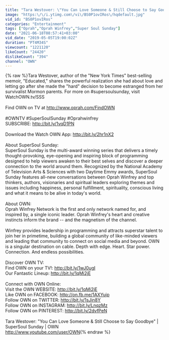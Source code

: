 ```yaml
---
title: "Tara Westover: \"You Can Love Someone & Still Choose to Say Goodbye\" | SuperSoul Sunday | OWN"
image: "https:\/\/i.ytimg.com\/vi\/BS0P1ovIRos\/hqdefault.jpg"
vid_id: "BS0P1ovIRos"
categories: "Entertainment"
tags: ["Oprah","Oprah Winfrey","Super Soul Sunday"]
date: "2021-06-18T08:57:41+03:00"
vid_date: "2019-05-05T19:00:02Z"
duration: "PT4M34S"
viewcount: "1221120"
likeCount: "24420"
dislikeCount: "394"
channel: "OWN"
---
```

{% raw %}Tara Westover, author of the &quot;New York Times&quot; best-selling memoir, &quot;Educated,&quot; shares the powerful realization she had about love and letting go after she made the &quot;hard&quot; decision to become estranged from her survivalist Mormon parents. For more on #supersoulsunday, visit WatchOWN.tv/SSS <br /><br />Find OWN on TV at <a rel="nofollow" target="blank" href="http://www.oprah.com/FindOWN">http://www.oprah.com/FindOWN</a><br /><br />#OWNTV #SuperSoulSunday #Oprahwinfrey<br />SUBSCRIBE: <a rel="nofollow" target="blank" href="http://bit.ly/1vqD1PN">http://bit.ly/1vqD1PN</a><br /><br />Download the Watch OWN App: <a rel="nofollow" target="blank" href="http://bit.ly/2hr1nX2">http://bit.ly/2hr1nX2</a><br /><br />About SuperSoul Sunday:<br />SuperSoul Sunday is the multi-award winning series that delivers a timely thought-provoking, eye-opening and inspiring block of programming designed to help viewers awaken to their best selves and discover a deeper connection to the world around them. Recognized by the National Academy of Television Arts &amp; Sciences with two Daytime Emmy awards, SuperSoul Sunday features all-new conversations between Oprah Winfrey and top thinkers, authors, visionaries and spiritual leaders exploring themes and issues including happiness, personal fulfillment, spirituality, conscious living and what it means to be alive in today's world.<br /><br />About OWN:<br />Oprah Winfrey Network is the first and only network named for, and inspired by, a single iconic leader.  Oprah Winfrey's heart and creative instincts inform the brand -- and the magnetism of the channel.<br /><br />Winfrey provides leadership in programming and attracts superstar talent to join her in primetime, building a global community of like-minded viewers and leading that community to connect on social media and beyond.  OWN is a singular destination on cable.  Depth with edge. Heart. Star power. Connection.  And endless possibilities.<br /><br />Discover OWN TV:<br />Find OWN on your TV!: <a rel="nofollow" target="blank" href="http://bit.ly/1wJ0ugI">http://bit.ly/1wJ0ugI</a><br />Our Fantastic Lineup: <a rel="nofollow" target="blank" href="http://bit.ly/1qMi2jE">http://bit.ly/1qMi2jE</a><br /><br />Connect with OWN Online:<br />Visit the OWN WEBSITE: <a rel="nofollow" target="blank" href="http://bit.ly/1qMi2jE">http://bit.ly/1qMi2jE</a><br />Like OWN on FACEBOOK: <a rel="nofollow" target="blank" href="http://on.fb.me/1AXYujp">http://on.fb.me/1AXYujp</a><br />Follow OWN on TWITTER: <a rel="nofollow" target="blank" href="http://bit.ly/1sJin8Y">http://bit.ly/1sJin8Y</a><br />Follow OWN on INSTAGRAM: <a rel="nofollow" target="blank" href="http://bit.ly/LnqzMz">http://bit.ly/LnqzMz</a><br />Follow OWN on PINTEREST: <a rel="nofollow" target="blank" href="http://bit.ly/2dvfPeN">http://bit.ly/2dvfPeN</a><br /><br />Tara Westover: &quot;You Can Love Someone &amp; Still Choose to Say Goodbye&quot; | SuperSoul Sunday | OWN<br /><a rel="nofollow" target="blank" href="http://www.youtube.com/user/OWN">http://www.youtube.com/user/OWN</a>{% endraw %}
